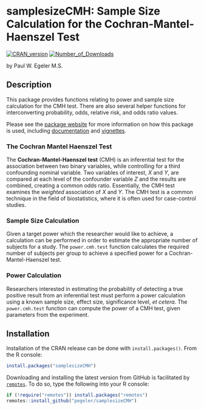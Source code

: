 samplesizeCMH: Sample Size Calculation for the Cochran-Mantel-Haenszel Test
===============

[![CRAN\_version](http://www.r-pkg.org/badges/version/samplesizeCMH)](https://cran.r-project.org/package=samplesizeCMH)
[![Number\_of\_Downloads](https://cranlogs.r-pkg.org/badges/grand-total/samplesizeCMH)](https://cran.r-project.org/package=samplesizeCMH)

by Paul W. Egeler M.S.

## Description
This package provides functions relating to power and sample size calculation
for the CMH test. There are also several helper functions for interconverting
probability, odds, relative risk, and odds ratio values.

Please see the [package website](https://pegeler.github.io/samplesizeCMH/) for more information on how this package is used, including [documentation](https://pegeler.github.io/samplesizeCMH/reference/) and [vignettes](https://pegeler.github.io/samplesizeCMH/articles/).

### The Cochran Mantel Haenszel Test

The **Cochran-Mantel-Haenszel test** (CMH) is an inferential test for
the association between two binary variables, while controlling for a third
confounding nominal variable. Two variables of interest, *X* and
*Y*, are compared at each level of the confounder variable *Z* and
the results are combined, creating a common odds ratio. Essentially, the CMH
test examines the *weighted* association of *X* and *Y*. The
CMH test is a common technique in the field of biostatistics, where it is
often used for case-control studies.

### Sample Size Calculation

Given a target power which the researcher would like to achieve, a
calculation can be performed in order to estimate the appropriate number of
subjects for a study. The `power.cmh.test` function calculates
the required number of subjects per group to achieve a specified power for a
Cochran-Mantel-Haenszel test.

### Power Calculation

Researchers interested in estimating the probability of detecting a true
positive result from an inferential test must perform a power calculation
using a known sample size, effect size, significance level, *et cetera*.
The `power.cmh.test` function can compute the power of a CMH test,
given parameters from the experiment.

## Installation

Installation of the CRAN release can be done with `install.packages()`. From the R console:

```r
install.packages("samplesizeCMH")
```

Downloading and installing the latest version from GitHub is facilitated by
[`remotes`](https://CRAN.R-project.org/package=remotes).
To do so, type the following into your R console:

```r
if (!require("remotes")) install.packages("remotes")
remotes::install_github("pegeler/samplesizeCMH")
```
